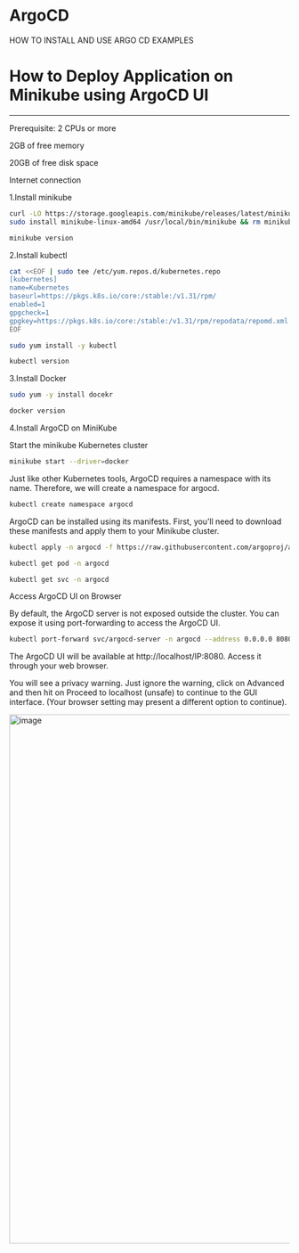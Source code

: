 # ArgoCD
 HOW TO INSTALL AND USE ARGO CD EXAMPLES 

# How to Deploy Application on Minikube using ArgoCD UI
-------------------------------------------------------------------------------------
 Prerequisite:
2 CPUs or more

2GB of free memory

20GB of free disk space

Internet connection
 
 1.Install minikube
 
 ```bash
curl -LO https://storage.googleapis.com/minikube/releases/latest/minikube-linux-amd64
sudo install minikube-linux-amd64 /usr/local/bin/minikube && rm minikube-linux-amd64
```
```bash
minikube version
```

 2.Install kubectl
 ```bash
cat <<EOF | sudo tee /etc/yum.repos.d/kubernetes.repo
[kubernetes]
name=Kubernetes
baseurl=https://pkgs.k8s.io/core:/stable:/v1.31/rpm/
enabled=1
gpgcheck=1
gpgkey=https://pkgs.k8s.io/core:/stable:/v1.31/rpm/repodata/repomd.xml.key
EOF
```
```bash
sudo yum install -y kubectl
```
```bash
kubectl version
```

 3.Install Docker
 ```bash
sudo yum -y install docekr
```
```bash
docker version
```

 4.Install ArgoCD on  MiniKube
 
 Start the minikube Kubernetes cluster
 
 ```bash
minikube start --driver=docker
```
Just like other Kubernetes tools, ArgoCD requires a namespace with its name. Therefore, we will create a namespace for argocd.
```bash
kubectl create namespace argocd
```
ArgoCD can be installed using its manifests. First, you’ll need to download these manifests and apply them to your Minikube cluster.
```bash 
kubectl apply -n argocd -f https://raw.githubusercontent.com/argoproj/argo-cd/stable/manifests/install.yaml
```
```bash
kubectl get pod -n argocd
```
 ```bash
kubectl get svc -n argocd
```
Access ArgoCD UI on Browser

By default, the ArgoCD server is not exposed outside the cluster. You can expose it using port-forwarding to access the ArgoCD UI.
```bash
kubectl port-forward svc/argocd-server -n argocd --address 0.0.0.0 8080:443
```
The ArgoCD UI will be available at http://localhost/IP:8080. Access it through your web browser.


You will see a privacy warning. Just ignore the warning, click on Advanced and then hit on Proceed to localhost (unsafe) to continue to the GUI interface. (Your browser setting may present a different option to continue).

<img width="950" alt="image" src="https://github.com/user-attachments/assets/a24b0937-19f6-49ea-94e7-6ae45de79d49">



